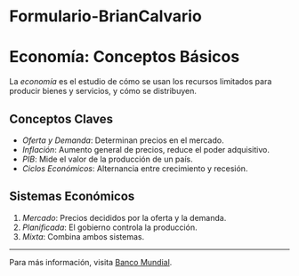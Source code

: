 # Formulario-BrianCalvario

# Economía: Conceptos Básicos

La *economía* es el estudio de cómo se usan los recursos limitados para producir bienes y servicios, y cómo se distribuyen.

## Conceptos Claves

- *Oferta y Demanda*: Determinan precios en el mercado.
- *Inflación*: Aumento general de precios, reduce el poder adquisitivo.
- *PIB*: Mide el valor de la producción de un país.
- *Ciclos Económicos*: Alternancia entre crecimiento y recesión.

## Sistemas Económicos

1. *Mercado*: Precios decididos por la oferta y la demanda.
2. *Planificada*: El gobierno controla la producción.
3. *Mixta*: Combina ambos sistemas.

---

Para más información, visita [Banco Mundial](https://www.worldbank.org).
